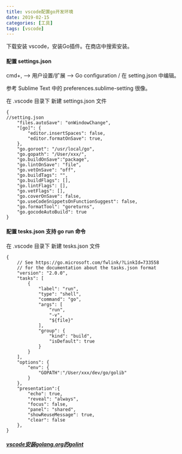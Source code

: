 ```yaml
---
title: vscode配置go开发环境
date: 2019-02-15
categories: [工具]
tags: [vscode]
---
```

下载安装 vscode，安装Go插件。在商店中搜索安装。

#### 配置 settings.json

cmd+, ——> 用户设置/扩展 ——> Go configuration / 在 setting.json 中编辑。

参考 Sublime Text 中的 preferences.sublime-setting 很像。

在 .vscode 目录下 新建 settings.json 文件

<pre><code class="language-json line-numbers">{
//setting.json
    "files.autoSave": "onWindowChange",
    "[go]": {
        "editor.insertSpaces": false,
        "editor.formatOnSave": true,
    },
    "go.goroot": "/usr/local/go",
    "go.gopath": "/User/xxx/",
    "go.buildOnSave":"package",
    "go.lintOnSave": "file",
    "go.vetOnSave": "off",
    "go.buildTags": "",
    "go.buildFlags": [],
    "go.lintFlags": [],
    "go.vetFlags": [],
    "go.coverOnSave": false,
    "go.useCodeSnippetsOnFunctionSuggest": false,
    "go.formatTool": "goreturns",
    "go.gocodeAutoBuild": true
}
</code></pre>

#### 配置 tesks.json 支持 go run 命令

在 .vscode 目录下 新建 tesks.json 文件

<pre><code class="language-json line-numbers">{
    // See https://go.microsoft.com/fwlink/?LinkId=733558
    // for the documentation about the tasks.json format
    "version": "2.0.0",
    "tasks": [
        {
            "label": "run",
            "type": "shell",
            "command": "go",
            "args": [
                "run",
                "-v",
                "${file}"
            ],
            "group": {
                "kind": "build",
                "isDefault": true
            }
        }
    ],
    "options": {
        "env": {
            "GOPATH":"/User/xxx/dev/go/golib"
        }
    },
    "presentation":{
        "echo": true,
        "reveal": "always",
        "focus": false,
        "panel": "shared",
        "showReuseMessage": true,
        "clear": false
    },
}
</code></pre>

##### [vscode安装golang.org的golint][1]

[1]: https://www.v5u.win/vscode%E5%AE%89%E8%A3%85golang-org%E7%9A%84golint/